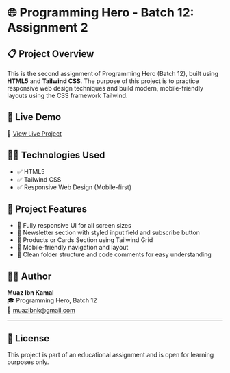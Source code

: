 # 🌐 Programming Hero - Batch 12: Assignment 2

## 📋 Project Overview

This is the second assignment of Programming Hero (Batch 12), built using **HTML5** and **Tailwind CSS**. The purpose of this project is to practice responsive web design techniques and build modern, mobile-friendly layouts using the  CSS framework Tailwind.

## 🚀 Live Demo

🔗 [View Live Project](https://muaz-ibn-kamal.github.io/Flower-Shop-Assignment/)  


## 🧑‍💻 Technologies Used

- ✅ HTML5
- ✅ Tailwind CSS 
- ✅ Responsive Web Design (Mobile-first)

## 📁 Project Features

- 🎨 Fully responsive UI for all screen sizes
- 📩 Newsletter section with styled input field and subscribe button
- 🛒 Products or Cards Section using Tailwind Grid
- 📱 Mobile-friendly navigation and layout
- 🧾 Clean folder structure and code comments for easy understanding

## 🙋‍♂️ Author

**Muaz Ibn Kamal**  
🎓 Programming Hero, Batch 12  
📧 muazibnk@gmail.com  

---

## 📜 License

This project is part of an educational assignment and is open for learning purposes only.

